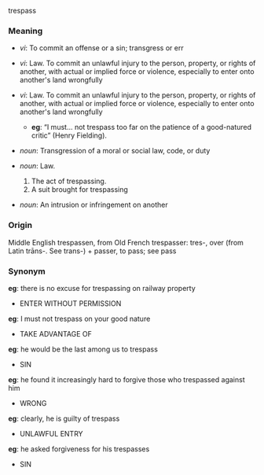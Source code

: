 trespass
### Meaning
+ _vi_: To commit an offense or a sin; transgress or err
+ _vi_: Law. To commit an unlawful injury to the person, property, or rights of another, with actual or implied force or violence, especially to enter onto another's land wrongfully
+ _vi_: Law. To commit an unlawful injury to the person, property, or rights of another, with actual or implied force or violence, especially to enter onto another's land wrongfully
    + __eg__: “I must... not trespass too far on the patience of a good-natured critic” (Henry Fielding).

+ _noun_: Transgression of a moral or social law, code, or duty
+ _noun_: Law.
   1. The act of trespassing.
   2. A suit brought for trespassing
+ _noun_: An intrusion or infringement on another

### Origin

Middle English trespassen, from Old French trespasser: tres-, over (from Latin trāns-. See trans-) + passer, to pass; see pass

### Synonym

__eg__: there is no excuse for trespassing on railway property

+ ENTER WITHOUT PERMISSION

__eg__: I must not trespass on your good nature

+ TAKE ADVANTAGE OF

__eg__: he would be the last among us to trespass

+ SIN

__eg__: he found it increasingly hard to forgive those who trespassed against him

+ WRONG

__eg__: clearly, he is guilty of trespass

+ UNLAWFUL ENTRY

__eg__: he asked forgiveness for his trespasses

+ SIN


